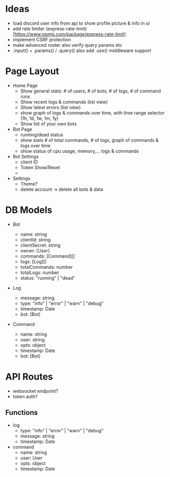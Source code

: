 # Ideas
- load discord user info from api to show profile picture & info in ui
- add rate limiter (express-rate-limit)[https://www.npmjs.com/package/express-rate-limit]
- implement CSRF protection
- make advanced router also verify query params etc
- .input() + .params() / .query() also add .use() middleware support

# Page Layout
- Home Page
  - Show general stats: # of users, # of bots, # of logs, # of command runs
  - Show recent logs & commands (list view)
  - Show latest errors (list view)
  - show graph of logs & commands over time, with time range selector (1h, 1d, 1w, 1m, 1y)
  - Show list of your own bots
- Bot Page
  - running/dead status
  - show stats # of total commands, # of logs, graph of commands & logs over time
  - show status of cpu usage, memory,... logs & commands
- Bot Settings
  - client ID
  - Token Show/Reset
  - 
- Settings
  - Theme?
  - delete account -> delete all bots & data


# DB Models
- Bot
  - name: string
  - clientId: string
  - clientSecret: string
  - owner: [User]
  - commands: [Command][]
  - logs: [Log][]
  - totalCommands: number
  - totalLogs: number
  - status: "running" | "dead"

- Log
  - message: string
  - type: "info" | "error" | "warn" | "debug"
  - timestamp: Date
  - bot: [Bot]

- Command
  - name: string
  - user: string
  - opts: object
  - timestamp: Date
  - bot: [Bot]


# API Routes

- websocket endpoint?
- token auth?

## Functions
- log
  - type: "info" | "error" | "warn" | "debug"
  - message: string
  - timestamp: Date
- command
  - name: string
  - user: User
  - opts: object
  - timestamp: Date